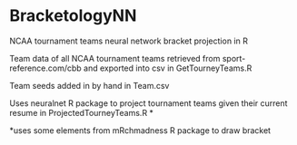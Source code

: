 # BracketologyNN
NCAA tournament teams neural network bracket projection in R

Team data of all NCAA tournament teams retrieved from sport-reference.com/cbb and exported into csv in GetTourneyTeams.R

Team seeds added in by hand in Team.csv

Uses neuralnet R package to project tournament teams given their current resume in ProjectedTourneyTeams.R *

*uses some elements from mRchmadness R package to draw bracket
